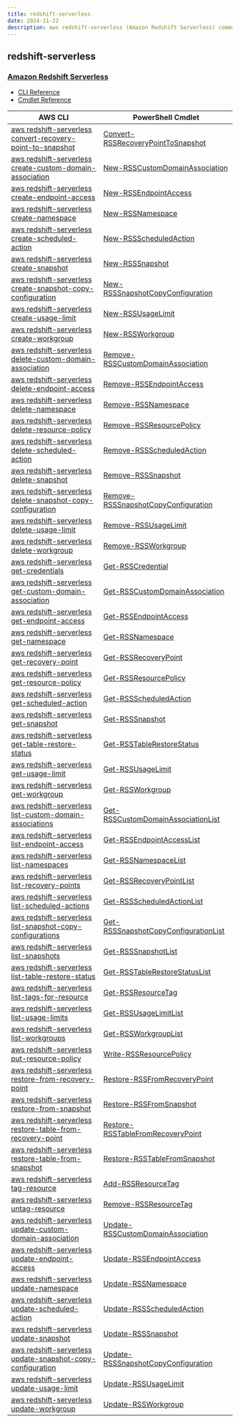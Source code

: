 ```yaml
---
title: redshift-serverless
date: 2024-11-22
description: aws redshift-serverless (Amazon Redshift Serverless) command/cmdlet list.
---
```


## redshift-serverless

### [Amazon Redshift Serverless](https://aws.amazon.com/redshift/redshift-serverless/)

* [CLI Reference](https://awscli.amazonaws.com/v2/documentation/api/latest/reference/redshift-serverless/index.html)
* [Cmdlet Reference](https://docs.aws.amazon.com/powershell/latest/reference/items/RedshiftServerless_cmdlets.html)

|AWS CLI|PowerShell Cmdlet|
|----|----|
|[aws redshift-serverless convert-recovery-point-to-snapshot](https://awscli.amazonaws.com/v2/documentation/api/latest/reference/redshift-serverless/convert-recovery-point-to-snapshot.html)|[Convert-RSSRecoveryPointToSnapshot](https://docs.aws.amazon.com/powershell/latest/reference/items/Convert-RSSRecoveryPointToSnapshot.html)|
|[aws redshift-serverless create-custom-domain-association](https://awscli.amazonaws.com/v2/documentation/api/latest/reference/redshift-serverless/create-custom-domain-association.html)|[New-RSSCustomDomainAssociation](https://docs.aws.amazon.com/powershell/latest/reference/items/New-RSSCustomDomainAssociation.html)|
|[aws redshift-serverless create-endpoint-access](https://awscli.amazonaws.com/v2/documentation/api/latest/reference/redshift-serverless/create-endpoint-access.html)|[New-RSSEndpointAccess](https://docs.aws.amazon.com/powershell/latest/reference/items/New-RSSEndpointAccess.html)|
|[aws redshift-serverless create-namespace](https://awscli.amazonaws.com/v2/documentation/api/latest/reference/redshift-serverless/create-namespace.html)|[New-RSSNamespace](https://docs.aws.amazon.com/powershell/latest/reference/items/New-RSSNamespace.html)|
|[aws redshift-serverless create-scheduled-action](https://awscli.amazonaws.com/v2/documentation/api/latest/reference/redshift-serverless/create-scheduled-action.html)|[New-RSSScheduledAction](https://docs.aws.amazon.com/powershell/latest/reference/items/New-RSSScheduledAction.html)|
|[aws redshift-serverless create-snapshot](https://awscli.amazonaws.com/v2/documentation/api/latest/reference/redshift-serverless/create-snapshot.html)|[New-RSSSnapshot](https://docs.aws.amazon.com/powershell/latest/reference/items/New-RSSSnapshot.html)|
|[aws redshift-serverless create-snapshot-copy-configuration](https://awscli.amazonaws.com/v2/documentation/api/latest/reference/redshift-serverless/create-snapshot-copy-configuration.html)|[New-RSSSnapshotCopyConfiguration](https://docs.aws.amazon.com/powershell/latest/reference/items/New-RSSSnapshotCopyConfiguration.html)|
|[aws redshift-serverless create-usage-limit](https://awscli.amazonaws.com/v2/documentation/api/latest/reference/redshift-serverless/create-usage-limit.html)|[New-RSSUsageLimit](https://docs.aws.amazon.com/powershell/latest/reference/items/New-RSSUsageLimit.html)|
|[aws redshift-serverless create-workgroup](https://awscli.amazonaws.com/v2/documentation/api/latest/reference/redshift-serverless/create-workgroup.html)|[New-RSSWorkgroup](https://docs.aws.amazon.com/powershell/latest/reference/items/New-RSSWorkgroup.html)|
|[aws redshift-serverless delete-custom-domain-association](https://awscli.amazonaws.com/v2/documentation/api/latest/reference/redshift-serverless/delete-custom-domain-association.html)|[Remove-RSSCustomDomainAssociation](https://docs.aws.amazon.com/powershell/latest/reference/items/Remove-RSSCustomDomainAssociation.html)|
|[aws redshift-serverless delete-endpoint-access](https://awscli.amazonaws.com/v2/documentation/api/latest/reference/redshift-serverless/delete-endpoint-access.html)|[Remove-RSSEndpointAccess](https://docs.aws.amazon.com/powershell/latest/reference/items/Remove-RSSEndpointAccess.html)|
|[aws redshift-serverless delete-namespace](https://awscli.amazonaws.com/v2/documentation/api/latest/reference/redshift-serverless/delete-namespace.html)|[Remove-RSSNamespace](https://docs.aws.amazon.com/powershell/latest/reference/items/Remove-RSSNamespace.html)|
|[aws redshift-serverless delete-resource-policy](https://awscli.amazonaws.com/v2/documentation/api/latest/reference/redshift-serverless/delete-resource-policy.html)|[Remove-RSSResourcePolicy](https://docs.aws.amazon.com/powershell/latest/reference/items/Remove-RSSResourcePolicy.html)|
|[aws redshift-serverless delete-scheduled-action](https://awscli.amazonaws.com/v2/documentation/api/latest/reference/redshift-serverless/delete-scheduled-action.html)|[Remove-RSSScheduledAction](https://docs.aws.amazon.com/powershell/latest/reference/items/Remove-RSSScheduledAction.html)|
|[aws redshift-serverless delete-snapshot](https://awscli.amazonaws.com/v2/documentation/api/latest/reference/redshift-serverless/delete-snapshot.html)|[Remove-RSSSnapshot](https://docs.aws.amazon.com/powershell/latest/reference/items/Remove-RSSSnapshot.html)|
|[aws redshift-serverless delete-snapshot-copy-configuration](https://awscli.amazonaws.com/v2/documentation/api/latest/reference/redshift-serverless/delete-snapshot-copy-configuration.html)|[Remove-RSSSnapshotCopyConfiguration](https://docs.aws.amazon.com/powershell/latest/reference/items/Remove-RSSSnapshotCopyConfiguration.html)|
|[aws redshift-serverless delete-usage-limit](https://awscli.amazonaws.com/v2/documentation/api/latest/reference/redshift-serverless/delete-usage-limit.html)|[Remove-RSSUsageLimit](https://docs.aws.amazon.com/powershell/latest/reference/items/Remove-RSSUsageLimit.html)|
|[aws redshift-serverless delete-workgroup](https://awscli.amazonaws.com/v2/documentation/api/latest/reference/redshift-serverless/delete-workgroup.html)|[Remove-RSSWorkgroup](https://docs.aws.amazon.com/powershell/latest/reference/items/Remove-RSSWorkgroup.html)|
|[aws redshift-serverless get-credentials](https://awscli.amazonaws.com/v2/documentation/api/latest/reference/redshift-serverless/get-credentials.html)|[Get-RSSCredential](https://docs.aws.amazon.com/powershell/latest/reference/items/Get-RSSCredential.html)|
|[aws redshift-serverless get-custom-domain-association](https://awscli.amazonaws.com/v2/documentation/api/latest/reference/redshift-serverless/get-custom-domain-association.html)|[Get-RSSCustomDomainAssociation](https://docs.aws.amazon.com/powershell/latest/reference/items/Get-RSSCustomDomainAssociation.html)|
|[aws redshift-serverless get-endpoint-access](https://awscli.amazonaws.com/v2/documentation/api/latest/reference/redshift-serverless/get-endpoint-access.html)|[Get-RSSEndpointAccess](https://docs.aws.amazon.com/powershell/latest/reference/items/Get-RSSEndpointAccess.html)|
|[aws redshift-serverless get-namespace](https://awscli.amazonaws.com/v2/documentation/api/latest/reference/redshift-serverless/get-namespace.html)|[Get-RSSNamespace](https://docs.aws.amazon.com/powershell/latest/reference/items/Get-RSSNamespace.html)|
|[aws redshift-serverless get-recovery-point](https://awscli.amazonaws.com/v2/documentation/api/latest/reference/redshift-serverless/get-recovery-point.html)|[Get-RSSRecoveryPoint](https://docs.aws.amazon.com/powershell/latest/reference/items/Get-RSSRecoveryPoint.html)|
|[aws redshift-serverless get-resource-policy](https://awscli.amazonaws.com/v2/documentation/api/latest/reference/redshift-serverless/get-resource-policy.html)|[Get-RSSResourcePolicy](https://docs.aws.amazon.com/powershell/latest/reference/items/Get-RSSResourcePolicy.html)|
|[aws redshift-serverless get-scheduled-action](https://awscli.amazonaws.com/v2/documentation/api/latest/reference/redshift-serverless/get-scheduled-action.html)|[Get-RSSScheduledAction](https://docs.aws.amazon.com/powershell/latest/reference/items/Get-RSSScheduledAction.html)|
|[aws redshift-serverless get-snapshot](https://awscli.amazonaws.com/v2/documentation/api/latest/reference/redshift-serverless/get-snapshot.html)|[Get-RSSSnapshot](https://docs.aws.amazon.com/powershell/latest/reference/items/Get-RSSSnapshot.html)|
|[aws redshift-serverless get-table-restore-status](https://awscli.amazonaws.com/v2/documentation/api/latest/reference/redshift-serverless/get-table-restore-status.html)|[Get-RSSTableRestoreStatus](https://docs.aws.amazon.com/powershell/latest/reference/items/Get-RSSTableRestoreStatus.html)|
|[aws redshift-serverless get-usage-limit](https://awscli.amazonaws.com/v2/documentation/api/latest/reference/redshift-serverless/get-usage-limit.html)|[Get-RSSUsageLimit](https://docs.aws.amazon.com/powershell/latest/reference/items/Get-RSSUsageLimit.html)|
|[aws redshift-serverless get-workgroup](https://awscli.amazonaws.com/v2/documentation/api/latest/reference/redshift-serverless/get-workgroup.html)|[Get-RSSWorkgroup](https://docs.aws.amazon.com/powershell/latest/reference/items/Get-RSSWorkgroup.html)|
|[aws redshift-serverless list-custom-domain-associations](https://awscli.amazonaws.com/v2/documentation/api/latest/reference/redshift-serverless/list-custom-domain-associations.html)|[Get-RSSCustomDomainAssociationList](https://docs.aws.amazon.com/powershell/latest/reference/items/Get-RSSCustomDomainAssociationList.html)|
|[aws redshift-serverless list-endpoint-access](https://awscli.amazonaws.com/v2/documentation/api/latest/reference/redshift-serverless/list-endpoint-access.html)|[Get-RSSEndpointAccessList](https://docs.aws.amazon.com/powershell/latest/reference/items/Get-RSSEndpointAccessList.html)|
|[aws redshift-serverless list-namespaces](https://awscli.amazonaws.com/v2/documentation/api/latest/reference/redshift-serverless/list-namespaces.html)|[Get-RSSNamespaceList](https://docs.aws.amazon.com/powershell/latest/reference/items/Get-RSSNamespaceList.html)|
|[aws redshift-serverless list-recovery-points](https://awscli.amazonaws.com/v2/documentation/api/latest/reference/redshift-serverless/list-recovery-points.html)|[Get-RSSRecoveryPointList](https://docs.aws.amazon.com/powershell/latest/reference/items/Get-RSSRecoveryPointList.html)|
|[aws redshift-serverless list-scheduled-actions](https://awscli.amazonaws.com/v2/documentation/api/latest/reference/redshift-serverless/list-scheduled-actions.html)|[Get-RSSScheduledActionList](https://docs.aws.amazon.com/powershell/latest/reference/items/Get-RSSScheduledActionList.html)|
|[aws redshift-serverless list-snapshot-copy-configurations](https://awscli.amazonaws.com/v2/documentation/api/latest/reference/redshift-serverless/list-snapshot-copy-configurations.html)|[Get-RSSSnapshotCopyConfigurationList](https://docs.aws.amazon.com/powershell/latest/reference/items/Get-RSSSnapshotCopyConfigurationList.html)|
|[aws redshift-serverless list-snapshots](https://awscli.amazonaws.com/v2/documentation/api/latest/reference/redshift-serverless/list-snapshots.html)|[Get-RSSSnapshotList](https://docs.aws.amazon.com/powershell/latest/reference/items/Get-RSSSnapshotList.html)|
|[aws redshift-serverless list-table-restore-status](https://awscli.amazonaws.com/v2/documentation/api/latest/reference/redshift-serverless/list-table-restore-status.html)|[Get-RSSTableRestoreStatusList](https://docs.aws.amazon.com/powershell/latest/reference/items/Get-RSSTableRestoreStatusList.html)|
|[aws redshift-serverless list-tags-for-resource](https://awscli.amazonaws.com/v2/documentation/api/latest/reference/redshift-serverless/list-tags-for-resource.html)|[Get-RSSResourceTag](https://docs.aws.amazon.com/powershell/latest/reference/items/Get-RSSResourceTag.html)|
|[aws redshift-serverless list-usage-limits](https://awscli.amazonaws.com/v2/documentation/api/latest/reference/redshift-serverless/list-usage-limits.html)|[Get-RSSUsageLimitList](https://docs.aws.amazon.com/powershell/latest/reference/items/Get-RSSUsageLimitList.html)|
|[aws redshift-serverless list-workgroups](https://awscli.amazonaws.com/v2/documentation/api/latest/reference/redshift-serverless/list-workgroups.html)|[Get-RSSWorkgroupList](https://docs.aws.amazon.com/powershell/latest/reference/items/Get-RSSWorkgroupList.html)|
|[aws redshift-serverless put-resource-policy](https://awscli.amazonaws.com/v2/documentation/api/latest/reference/redshift-serverless/put-resource-policy.html)|[Write-RSSResourcePolicy](https://docs.aws.amazon.com/powershell/latest/reference/items/Write-RSSResourcePolicy.html)|
|[aws redshift-serverless restore-from-recovery-point](https://awscli.amazonaws.com/v2/documentation/api/latest/reference/redshift-serverless/restore-from-recovery-point.html)|[Restore-RSSFromRecoveryPoint](https://docs.aws.amazon.com/powershell/latest/reference/items/Restore-RSSFromRecoveryPoint.html)|
|[aws redshift-serverless restore-from-snapshot](https://awscli.amazonaws.com/v2/documentation/api/latest/reference/redshift-serverless/restore-from-snapshot.html)|[Restore-RSSFromSnapshot](https://docs.aws.amazon.com/powershell/latest/reference/items/Restore-RSSFromSnapshot.html)|
|[aws redshift-serverless restore-table-from-recovery-point](https://awscli.amazonaws.com/v2/documentation/api/latest/reference/redshift-serverless/restore-table-from-recovery-point.html)|[Restore-RSSTableFromRecoveryPoint](https://docs.aws.amazon.com/powershell/latest/reference/items/Restore-RSSTableFromRecoveryPoint.html)|
|[aws redshift-serverless restore-table-from-snapshot](https://awscli.amazonaws.com/v2/documentation/api/latest/reference/redshift-serverless/restore-table-from-snapshot.html)|[Restore-RSSTableFromSnapshot](https://docs.aws.amazon.com/powershell/latest/reference/items/Restore-RSSTableFromSnapshot.html)|
|[aws redshift-serverless tag-resource](https://awscli.amazonaws.com/v2/documentation/api/latest/reference/redshift-serverless/tag-resource.html)|[Add-RSSResourceTag](https://docs.aws.amazon.com/powershell/latest/reference/items/Add-RSSResourceTag.html)|
|[aws redshift-serverless untag-resource](https://awscli.amazonaws.com/v2/documentation/api/latest/reference/redshift-serverless/untag-resource.html)|[Remove-RSSResourceTag](https://docs.aws.amazon.com/powershell/latest/reference/items/Remove-RSSResourceTag.html)|
|[aws redshift-serverless update-custom-domain-association](https://awscli.amazonaws.com/v2/documentation/api/latest/reference/redshift-serverless/update-custom-domain-association.html)|[Update-RSSCustomDomainAssociation](https://docs.aws.amazon.com/powershell/latest/reference/items/Update-RSSCustomDomainAssociation.html)|
|[aws redshift-serverless update-endpoint-access](https://awscli.amazonaws.com/v2/documentation/api/latest/reference/redshift-serverless/update-endpoint-access.html)|[Update-RSSEndpointAccess](https://docs.aws.amazon.com/powershell/latest/reference/items/Update-RSSEndpointAccess.html)|
|[aws redshift-serverless update-namespace](https://awscli.amazonaws.com/v2/documentation/api/latest/reference/redshift-serverless/update-namespace.html)|[Update-RSSNamespace](https://docs.aws.amazon.com/powershell/latest/reference/items/Update-RSSNamespace.html)|
|[aws redshift-serverless update-scheduled-action](https://awscli.amazonaws.com/v2/documentation/api/latest/reference/redshift-serverless/update-scheduled-action.html)|[Update-RSSScheduledAction](https://docs.aws.amazon.com/powershell/latest/reference/items/Update-RSSScheduledAction.html)|
|[aws redshift-serverless update-snapshot](https://awscli.amazonaws.com/v2/documentation/api/latest/reference/redshift-serverless/update-snapshot.html)|[Update-RSSSnapshot](https://docs.aws.amazon.com/powershell/latest/reference/items/Update-RSSSnapshot.html)|
|[aws redshift-serverless update-snapshot-copy-configuration](https://awscli.amazonaws.com/v2/documentation/api/latest/reference/redshift-serverless/update-snapshot-copy-configuration.html)|[Update-RSSSnapshotCopyConfiguration](https://docs.aws.amazon.com/powershell/latest/reference/items/Update-RSSSnapshotCopyConfiguration.html)|
|[aws redshift-serverless update-usage-limit](https://awscli.amazonaws.com/v2/documentation/api/latest/reference/redshift-serverless/update-usage-limit.html)|[Update-RSSUsageLimit](https://docs.aws.amazon.com/powershell/latest/reference/items/Update-RSSUsageLimit.html)|
|[aws redshift-serverless update-workgroup](https://awscli.amazonaws.com/v2/documentation/api/latest/reference/redshift-serverless/update-workgroup.html)|[Update-RSSWorkgroup](https://docs.aws.amazon.com/powershell/latest/reference/items/Update-RSSWorkgroup.html)|

